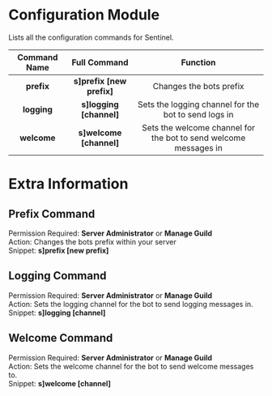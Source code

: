 # Configuration Module

Lists all the configuration commands for Sentinel.

| Command Name | Full Command | Function |
| :---:         |   :---:      |     :---: |
| **prefix** |**s]prefix [new prefix]**| Changes the bots prefix |
| **logging** | **s]logging [channel]** | Sets the logging channel for the bot to send logs in |
| **welcome** | **s]welcome [channel]** | Sets the welcome channel for the bot to send welcome messages in |

# Extra Information
 
 Prefix Command
 --------------
 Permission Required: **Server Administrator** or **Manage Guild**</br>
 Action: Changes the bots prefix within your server</br>
 Snippet: **s]prefix [new prefix]** 
 
 Logging Command
 ---------------
 Permission Required: **Server Administrator** or **Manage Guild**</br>
 Action: Sets the logging channel for the bot to send logging messages in.</br>
 Snippet: **s]logging [channel]**
 
 Welcome Command
 ---------------
 Permission Required: **Server Administrator** or **Manage Guild**</br>
 Action: Sets the welcome channel for the bot to send welcome messages to.</br>
 Snippet: **s]welcome [channel]**
